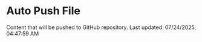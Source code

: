# Auto Push File

Content that will be pushed to GitHub repository.
Last updated: 07/24/2025, 04:47:59 AM